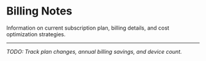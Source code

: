 # Billing Notes

Information on current subscription plan, billing details, and cost optimization strategies.

---

_TODO: Track plan changes, annual billing savings, and device count._
